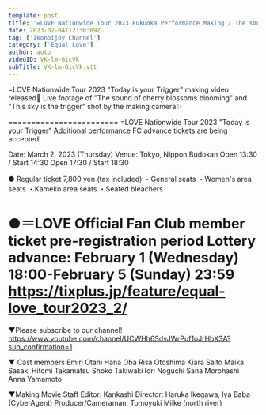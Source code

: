 ```yaml
---
template: post
title: '=LOVE Nationwide Tour 2023 Fukuoka Performance Making / The sound of cherry blossoms blooming・This sky is the trigger [Behind The Scenes of "Today is your Trigger"]'
date: 2023-02-04T12:30:09Z
tag: ['Ikonoijoy Channel']
category: ['Equal Love']
author: auto 
videoID: VK-lm-GicVk
subTitle: VK-lm-GicVk.vtt
---
```

=LOVE Nationwide Tour 2023 "Today is your Trigger" making video released🎥
Live footage of "The sound of cherry blossoms blooming" and "This sky is the trigger" shot by the making camera✨

========================
=LOVE Nationwide Tour 2023 "Today is your Trigger"
Additional performance FC advance tickets are being accepted!

Date: March 2, 2023 (Thursday)
Venue: Tokyo, Nippon Budokan
<Daytime> Open 13:30 / Start 14:30
<Night> Open 17:30 / Start 18:30

● Regular ticket 7,800 yen (tax included)
・General seats
・Women's area seats
・Kameko area seats
・Seated bleachers

●＝LOVE Official Fan Club member ticket pre-registration period
Lottery advance: February 1 (Wednesday) 18:00-February 5 (Sunday) 23:59
https://tixplus.jp/feature/equal-love_tour2023_2/
========================

▼Please subscribe to our channel!
https://www.youtube.com/channel/UCWHh6SdvJWrPuf1oJrHbX3A?sub_confirmation=1

▼ Cast members
Emiri Otani
Hana Oba
Risa Otoshima
Kiara Saito
Maika Sasaki
Hitomi Takamatsu
Shoko Takiwaki
Iori Noguchi
Sana Morohashi
Anna Yamamoto

▼Making Movie Staff
Editor: Kankashi
Director: Haruka Ikegawa, Iya Baba (CyberAgent)
Producer/Cameraman: Tomoyuki Miike (north river)
